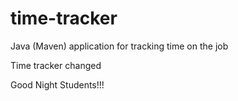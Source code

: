 # time-tracker
Java (Maven) application for tracking time on the job

Time tracker changed

Good Night Students!!!
